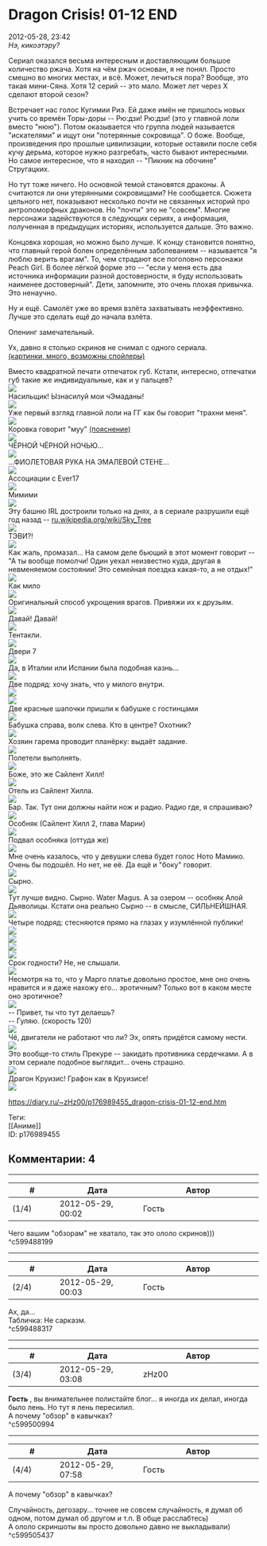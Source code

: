 Dragon Crisis! 01-12 END
========================

  
2012-05-28, 23:42  
  *Нэ, кикоэтэру?*    
   
 Сериал оказался весьма интересным и доставляющим большое количество ржача. Хотя на чём ржач основан, я не понял. Просто смешно во многих местах, и всё. Может, лечиться пора? Вообще, это такая мини-Сяна. Хотя 12 серий -- это мало. Может лет через Х сделают второй сезон?   
   
 Встречает нас голос Кугимии Риэ. Ей даже имён не пришлось новых учить со времён Торы-доры -- Рю:дзи! Рю:дзи! (это у главной лоли вместо "нюю"). Потом оказывается что группа людей называется "искателями" и ищут они "потерянные сокровища". О боже. Вообще, произведения про прошлые цивилизации, которые оставили после себя кучу дерьма, которое нужно разгребать, часто бывают интересными. Но самое интересное, что я находил -- "Пикник на обочине" Стругацких.   
   
 Но тут тоже ничего. Но основной темой становятся драконы. А считаются ли они утерянными сокровищами? Не сообщается. Сюжета цельного нет, показывают несколько почти не связанных историй про антропоморфных драконов. Но "почти" это не "совсем". Многие персонажи задействуются в следующих сериях, а информация, полученная в предыдущих историях, используется дальше. Это важно.   
   
 Концовка хорошая, но можно было лучше. К концу становится понятно, что главный герой болен определённым заболеванием -- называется "я люблю верить врагам". То, чем страдают все поголовно персонажи Peach Girl. В более лёгкой форме это -- "если у меня есть два источника информации разной достоверности, я буду использовать наименее достоверный". Дети, запомните, это очень плохая привычка. Это ненаучно.   
   
 Ну и ещё. Самолёт уже во время взлёта захватывать неэффективно. Лучше это сделать ещё  *до*  начала взлёта.   
   
 Опенинг замечательный.   
   
 Ух, давно я столько скринов не снимал с одного сериала.   
  [(картинки, много, возможны спойлеры)](https://zHz00.diary.ru/p176989455.htm?index=1#linkmore176989455m1)      
    
 Вместо квадратной печати отпечаток губ. Кстати, интересно, отпечатки губ такие же индивидуальные, как и у пальцев?   
  [![](http://s019.radikal.ru/i615/1205/b7/cedb74e6c556t.jpg)](http://radikal.ru/F/s019.radikal.ru/i615/1205/b7/cedb74e6c556.png.html)    
 Насильщик! Ызнасилуй мои чЭмаданы!   
  [![](http://s019.radikal.ru/i623/1205/ad/2d1d58e28295t.jpg)](http://radikal.ru/F/s019.radikal.ru/i623/1205/ad/2d1d58e28295.png.html)    
 Уже первый взгляд главной лоли на ГГ как бы говорит "трахни меня".   
  [![](http://i082.radikal.ru/1205/cc/65031199b611t.jpg)](http://radikal.ru/F/i082.radikal.ru/1205/cc/65031199b611.png.html)    
 Коровка говорит "муу"  [(пояснение)](http://gelbooru.com/index.php?page=post&s=view&id=951090)    
  [![](http://s019.radikal.ru/i608/1205/b5/22055c7e49bct.jpg)](http://radikal.ru/F/s019.radikal.ru/i608/1205/b5/22055c7e49bc.png.html)    
 ЧЁРНОЙ ЧЁРНОЙ НОЧЬЮ...   
  [![](http://s019.radikal.ru/i608/1205/bb/6472f2d1ba4ct.jpg)](http://radikal.ru/F/s019.radikal.ru/i608/1205/bb/6472f2d1ba4c.png.html)    
 ...ФИОЛЕТОВАЯ РУКА НА ЭМАЛЕВОЙ СТЕНЕ...   
  [![](http://s019.radikal.ru/i616/1205/20/55e5acbad629t.jpg)](http://radikal.ru/F/s019.radikal.ru/i616/1205/20/55e5acbad629.png.html)    
 Ассоциации с Ever17   
  [![](http://s019.radikal.ru/i608/1205/3f/c321f37a89b6t.jpg)](http://radikal.ru/F/s019.radikal.ru/i608/1205/3f/c321f37a89b6.png.html)    
 Мимими   
  [![](http://s53.radikal.ru/i139/1205/e1/f93a46923b10t.jpg)](http://radikal.ru/F/s53.radikal.ru/i139/1205/e1/f93a46923b10.png.html)    
 Эту башню IRL достроили только на днях, а в сериале разрушили ещё год назад --  [ru.wikipedia.org/wiki/Sky\_Tree](https://ru.wikipedia.org/wiki/Sky_Tree)    
  [![](http://s019.radikal.ru/i630/1205/9f/b1efb4041b2bt.jpg)](http://radikal.ru/F/s019.radikal.ru/i630/1205/9f/b1efb4041b2b.png.html)    
 ТЭВИ?!   
  [![](http://s019.radikal.ru/i622/1205/29/675136cbbfcct.jpg)](http://radikal.ru/F/s019.radikal.ru/i622/1205/29/675136cbbfcc.png.html)    
 Как жаль, промазал... На самом деле бьющий в этот момент говорит -- "А ты вообще помолчи! Один уехал неизвестно куда, другая в невменяемом состоянии! Это семейная поездка какая-то, а не отдых!"   
  [![](http://i020.radikal.ru/1205/ca/597a2e2c5460t.jpg)](http://radikal.ru/F/i020.radikal.ru/1205/ca/597a2e2c5460.png.html)    
 Как мило   
  [![](http://s019.radikal.ru/i627/1205/9b/0d8d906a508ct.jpg)](http://radikal.ru/F/s019.radikal.ru/i627/1205/9b/0d8d906a508c.png.html)    
 Оригинальный способ укрощения врагов. Привяжи их к друзьям.   
  [![](http://s019.radikal.ru/i620/1205/88/a2697576d691t.jpg)](http://radikal.ru/F/s019.radikal.ru/i620/1205/88/a2697576d691.png.html)    
 Давай! Давай!   
  [![](http://s019.radikal.ru/i610/1205/9f/93e1f589f07ft.jpg)](http://radikal.ru/F/s019.radikal.ru/i610/1205/9f/93e1f589f07f.png.html)    
 Тентакли.   
  [![](http://i080.radikal.ru/1205/ff/3f76ad1c8c21t.jpg)](http://radikal.ru/F/i080.radikal.ru/1205/ff/3f76ad1c8c21.png.html)    
 Двери 7   
  [![](http://s55.radikal.ru/i147/1205/0e/b51c9ce5acebt.jpg)](http://radikal.ru/F/s55.radikal.ru/i147/1205/0e/b51c9ce5aceb.png.html)    
 Да, в Италии или Испании была подобная казнь...   
  [![](http://s019.radikal.ru/i627/1205/14/fb6bba37c778t.jpg)](http://radikal.ru/F/s019.radikal.ru/i627/1205/14/fb6bba37c778.png.html)    
 Две подряд: хочу знать, что у милого внутри.   
  [![](http://s017.radikal.ru/i429/1205/b4/264cbcc8d853t.jpg)](http://radikal.ru/F/s017.radikal.ru/i429/1205/b4/264cbcc8d853.png.html)    
  [![](http://s019.radikal.ru/i633/1205/20/5d3572ec83eat.jpg)](http://radikal.ru/F/s019.radikal.ru/i633/1205/20/5d3572ec83ea.png.html)    
 Две красные шапочки пришли к бабушке с гостинцами   
  [![](http://s47.radikal.ru/i118/1205/1e/09298cf141b3t.jpg)](http://radikal.ru/F/s47.radikal.ru/i118/1205/1e/09298cf141b3.png.html)    
 Бабушка справа, волк слева. Кто в центре? Охотник?   
  [![](http://i052.radikal.ru/1205/49/18737e48cb1et.jpg)](http://radikal.ru/F/i052.radikal.ru/1205/49/18737e48cb1e.png.html)    
 Хозяин гарема проводит планёрку: выдаёт задание.   
  [![](http://s019.radikal.ru/i643/1205/74/43822a7ef413t.jpg)](http://radikal.ru/F/s019.radikal.ru/i643/1205/74/43822a7ef413.png.html)    
 Полетели выполнять.   
  [![](http://s019.radikal.ru/i615/1205/7f/a098dd6a80c1t.jpg)](http://radikal.ru/F/s019.radikal.ru/i615/1205/7f/a098dd6a80c1.png.html)    
 Боже, это же Сайлент Хилл!   
  [![](http://s57.radikal.ru/i155/1205/20/14e4a1069db5t.jpg)](http://radikal.ru/F/s57.radikal.ru/i155/1205/20/14e4a1069db5.png.html)    
 Отель из Сайлент Хилла.   
  [![](http://s019.radikal.ru/i606/1205/5e/1da3fee23fd3t.jpg)](http://radikal.ru/F/s019.radikal.ru/i606/1205/5e/1da3fee23fd3.png.html)    
 Бар. Так. Тут они должны найти нож и радио. Радио где, я спрашиваю?   
  [![](http://s50.radikal.ru/i127/1205/66/a784ceed8386t.jpg)](http://radikal.ru/F/s50.radikal.ru/i127/1205/66/a784ceed8386.png.html)    
 Особняк (Сайлент Хилл 2, глава Марии)   
  [![](http://s019.radikal.ru/i644/1205/61/e24b447a4ccet.jpg)](http://radikal.ru/F/s019.radikal.ru/i644/1205/61/e24b447a4cce.png.html)    
 Подвал особняка (оттуда же)   
  [![](http://s011.radikal.ru/i316/1205/79/1352dd73bafet.jpg)](http://radikal.ru/F/s011.radikal.ru/i316/1205/79/1352dd73bafe.png.html)    
 Мне очень казалось, что у девушки слева будет голос Ното Мамико. Очень бы подошёл. Но нет, не её. Да ещё и "боку" говорит.   
  [![](http://s019.radikal.ru/i631/1205/77/98e77db93fcat.jpg)](http://radikal.ru/F/s019.radikal.ru/i631/1205/77/98e77db93fca.png.html)    
 Сырно.   
  [![](http://s019.radikal.ru/i632/1205/fb/1273efccf85et.jpg)](http://radikal.ru/F/s019.radikal.ru/i632/1205/fb/1273efccf85e.png.html)    
 Тут лучше видно. Сырно. Water Magus. А за озером -- особняк Алой Дьяволицы. Кстати она реально Сырно -- в смысле, СИЛЬНЕЙШНАЯ.   
  [![](http://s019.radikal.ru/i614/1205/c5/2075ad4eb8edt.jpg)](http://radikal.ru/F/s019.radikal.ru/i614/1205/c5/2075ad4eb8ed.png.html)    
 Четыре подряд: стесняются прямо на глазах у изумлённой публики!   
  [![](http://s019.radikal.ru/i607/1205/b3/bc5baef7b1c9t.jpg)](http://radikal.ru/F/s019.radikal.ru/i607/1205/b3/bc5baef7b1c9.png.html)    
  [![](http://s019.radikal.ru/i641/1205/13/f218d8f0eed0t.jpg)](http://radikal.ru/F/s019.radikal.ru/i641/1205/13/f218d8f0eed0.png.html)    
  [![](http://s50.radikal.ru/i127/1205/f2/d3f45278439bt.jpg)](http://radikal.ru/F/s50.radikal.ru/i127/1205/f2/d3f45278439b.png.html)    
  [![](http://s019.radikal.ru/i628/1205/41/39abc3b61410t.jpg)](http://radikal.ru/F/s019.radikal.ru/i628/1205/41/39abc3b61410.png.html)    
 Срок годности? Не, не слышали.   
  [![](http://s019.radikal.ru/i633/1205/12/6f7f6d26a43ct.jpg)](http://radikal.ru/F/s019.radikal.ru/i633/1205/12/6f7f6d26a43c.png.html)    
 Несмотря на то, что у Марго платье довольно простое, мне оно очень нравится и я даже нахожу его... эротичным? Только вот в каком месте оно эротичное?   
  [![](http://s019.radikal.ru/i631/1205/34/3620a1d5e3d3t.jpg)](http://radikal.ru/F/s019.radikal.ru/i631/1205/34/3620a1d5e3d3.png.html)    
 -- Привет, ты что тут делаешь?   
 -- Гуляю. (скорость 120)   
  [![](http://s019.radikal.ru/i601/1205/d9/14fecd9861cbt.jpg)](http://radikal.ru/F/s019.radikal.ru/i601/1205/d9/14fecd9861cb.png.html)    
 Чё, двигатели не работают что ли? Эх, опять придётся самому нести.   
  [![](http://s019.radikal.ru/i630/1205/ff/6af3bfc03a3et.jpg)](http://radikal.ru/F/s019.radikal.ru/i630/1205/ff/6af3bfc03a3e.png.html)    
 Это вообще-то стиль Прекуре -- закидать противника сердечками. А в этом сериале подобное выглядит... очень страшно.   
  [![](http://s019.radikal.ru/i609/1205/04/83163cb624b5t.jpg)](http://radikal.ru/F/s019.radikal.ru/i609/1205/04/83163cb624b5.png.html)    
 Драгон Круизис! Графон как в Круизисе!   
  [![](http://s49.radikal.ru/i124/1205/75/27dd481ed804t.jpg)](http://radikal.ru/F/s49.radikal.ru/i124/1205/75/27dd481ed804.png.html)    
   
    
     
  
<https://diary.ru/~zHz00/p176989455_dragon-crisis-01-12-end.htm>  
  
Теги:  
[[Аниме]]  
ID: p176989455  


Комментарии: 4
--------------

  


---



|         #         |              Дата              |                     Автор                     |           ID           |
| --- | --- | --- | --- |
| (1/4) | 2012-05-29, 00:02 | Гость | c599488199 |

  
 Чего вашим "обзорам" не хватало, так это ололо скринов)))   
 ^c599488199

---



|         #         |              Дата              |                     Автор                     |           ID           |
| --- | --- | --- | --- |
| (2/4) | 2012-05-29, 00:03 | Гость | c599488317 |

  
 Ах, да...   
 Табличка: Не сарказм.   
 ^c599488317

---



|         #         |              Дата              |                     Автор                     |           ID           |
| --- | --- | --- | --- |
| (3/4) | 2012-05-29, 03:08 | zHz00 | c599500994 |

  
  **Гость**  , вы внимательнее полистайте блог... я иногда их делал, иногда было лень. Но тут я лень пересилил.   
 А почему "обзор" в кавычках?   
 ^c599500994

---



|         #         |              Дата              |                     Автор                     |           ID           |
| --- | --- | --- | --- |
| (4/4) | 2012-05-29, 07:58 | Гость | c599505437 |

  
  А почему "обзор" в кавычках?    
   
 Случайность, дегозару... точнее не совсем случайность, я думал об одном, потом думал об другом и т.п. В обще расслабтесь)   
 А ололо скриншоты вы просто довольно давно не выкладывали)   
 ^c599505437